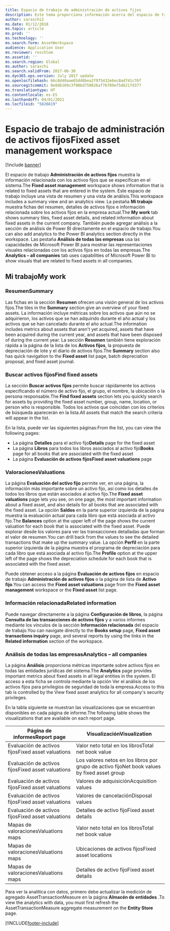 ```yaml
---
title: Espacio de trabajo de administración de activos fijos
description: Este tema proporciona información acerca del espacio de trabajo Activo fijo. Este espacio de trabajo muestra la información relacionada con los activos fijos que se especifican en el sistema. Incluye una vista resumida y una vista de análisis.
author: saraschi2
ms.date: 01/12/2018
ms.topic: article
ms.prod: ''
ms.technology: ''
ms.search.form: AssetWorkspace
audience: Application User
ms.reviewer: roschlom
ms.assetid: ''
ms.search.region: Global
ms.author: saraschi
ms.search.validFrom: 2017-06-30
ms.dyn365.ops.version: July 2017 update
ms.openlocfilehash: 66c8d40aae65d48bea2f975432e6ec8ad741c76f
ms.sourcegitcommit: 0e8db169c3f90bd750826af76709ef5d621fd377
ms.translationtype: HT
ms.contentlocale: es-ES
ms.lasthandoff: 04/01/2021
ms.locfileid: "5826819"
---
```

# <a name="fixed-asset-management-workspace"></a><span data-ttu-id="1d02c-105">Espacio de trabajo de administración de activos fijos</span><span class="sxs-lookup"><span data-stu-id="1d02c-105">Fixed asset management workspace</span></span>

[!include [banner](../includes/banner.md)]

<span data-ttu-id="1d02c-106">El espacio de trabajo **Administración de activos fijos** muestra la información relacionada con los activos fijos que se especifican en el sistema.</span><span class="sxs-lookup"><span data-stu-id="1d02c-106">The **Fixed asset management** workspace shows information that is related to fixed assets that are entered in the system.</span></span> <span data-ttu-id="1d02c-107">Este espacio de trabajo incluye una vista de resumen y una vista de análisis.</span><span class="sxs-lookup"><span data-stu-id="1d02c-107">This workspace includes a summary view and an analytics view.</span></span> <span data-ttu-id="1d02c-108">La pestaña **Mi trabajo** muestra fichas del resumen, detalles de activos fijos e información relacionada sobre los activos fijos en la empresa actual.</span><span class="sxs-lookup"><span data-stu-id="1d02c-108">The **My work** tab shows summary tiles, fixed asset details, and related information about fixed assets in the current company.</span></span> <span data-ttu-id="1d02c-109">También puede agregar análisis a la sección de análisis de Power BI directamente en el espacio de trabajo.</span><span class="sxs-lookup"><span data-stu-id="1d02c-109">You can also add analytics to the Power BI analytics section directly in the workspace.</span></span> <span data-ttu-id="1d02c-110">Las pestaña **Análisis de todas las empresas** usa las capacidades de Microsoft Power BI para mostrar las representaciones visuales relacionadas con los activos fijos en todas las empresas.</span><span class="sxs-lookup"><span data-stu-id="1d02c-110">The **Analytics – all companies** tab uses capabilities of Microsoft Power BI to show visuals that are related to fixed assets in all companies.</span></span>

## <a name="my-work"></a><span data-ttu-id="1d02c-111">Mi trabajo</span><span class="sxs-lookup"><span data-stu-id="1d02c-111">My work</span></span>

### <a name="summary"></a><span data-ttu-id="1d02c-112">Resumen</span><span class="sxs-lookup"><span data-stu-id="1d02c-112">Summary</span></span>

<span data-ttu-id="1d02c-113">Las fichas en la sección **Resumen** ofrecen una visión general de los activos fijos.</span><span class="sxs-lookup"><span data-stu-id="1d02c-113">The tiles in the **Summary** section give an overview of your fixed assets.</span></span> <span data-ttu-id="1d02c-114">La información incluye métricas sobre los activos que aún no se adquirieron, los activos que se han adquirido durante el año actual y los activos que se han cancelado durante el año actual.</span><span class="sxs-lookup"><span data-stu-id="1d02c-114">The information includes metrics about assets that aren't yet acquired, assets that have been acquired during the current year, and assets that have been disposed of during the current year.</span></span> <span data-ttu-id="1d02c-115">La sección **Resumen** también tiene exploración rápida a la página de la lista de los **Activos fijos**, la propuesta de depreciación de lote y el diario de activos fijos.</span><span class="sxs-lookup"><span data-stu-id="1d02c-115">The **Summary** section also has quick navigation to the **Fixed asset** list page, batch depreciation proposal, and fixed asset journal.</span></span>

### <a name="find-fixed-assets"></a><span data-ttu-id="1d02c-116">Buscar activos fijos</span><span class="sxs-lookup"><span data-stu-id="1d02c-116">Find fixed assets</span></span>

<span data-ttu-id="1d02c-117">La sección **Buscar activos fijos** permite buscar rápidamente los activos especificando el número de activo fijo, el grupo, el nombre, la ubicación o la persona responsable.</span><span class="sxs-lookup"><span data-stu-id="1d02c-117">The **Find fixed assets** section lets you quickly search for assets by providing the fixed asset number, group, name, location, or person who is responsible.</span></span> <span data-ttu-id="1d02c-118">Todos los activos que coincidan con los criterios de búsqueda aparecerán en la lista.</span><span class="sxs-lookup"><span data-stu-id="1d02c-118">All assets that match the search criteria will appear in the list.</span></span>

<span data-ttu-id="1d02c-119">En la lista, puede ver las siguientes páginas:</span><span class="sxs-lookup"><span data-stu-id="1d02c-119">From the list, you can view the following pages:</span></span>

 - <span data-ttu-id="1d02c-120">La página **Detalles** para el activo fijo</span><span class="sxs-lookup"><span data-stu-id="1d02c-120">**Details** page for the fixed asset</span></span>
 - <span data-ttu-id="1d02c-121">La página **Libros** para todos los libros asociados al activo fijo</span><span class="sxs-lookup"><span data-stu-id="1d02c-121">**Books** page for all books that are associated with the fixed asset</span></span>
 - <span data-ttu-id="1d02c-122">La página **Evaluación de activos fijos**</span><span class="sxs-lookup"><span data-stu-id="1d02c-122">**Fixed asset valuations** page</span></span>

### <a name="valuations"></a><span data-ttu-id="1d02c-123">Valoraciones</span><span class="sxs-lookup"><span data-stu-id="1d02c-123">Valuations</span></span>

<span data-ttu-id="1d02c-124">La página **Evaluación del activo fijo** permite ver, en una página, la información más importante sobre un activo fijo, así como los detalles de todos los libros que están asociados al activo fijo.</span><span class="sxs-lookup"><span data-stu-id="1d02c-124">The **Fixed asset valuations** page lets you see, on one page, the most important information about a fixed asset, and also details for all books that are associated with the fixed asset.</span></span> <span data-ttu-id="1d02c-125">La opción **Saldos** en la parte superior izquierda de la página muestra la evaluación actual para cada libro que está asociada al activo fijo.</span><span class="sxs-lookup"><span data-stu-id="1d02c-125">The **Balances** option at the upper left of the page shows the current valuation for each book that is associated with the fixed asset.</span></span> <span data-ttu-id="1d02c-126">Puede explorar desde los valores para ver las transacciones detalladas que forman el valor de resumen.</span><span class="sxs-lookup"><span data-stu-id="1d02c-126">You can drill back from the values to see the detailed transactions that make up the summary value.</span></span> <span data-ttu-id="1d02c-127">La opción **Perfil** en la parte superior izquierda de la página muestra el programa de depreciación para cada libro que está asociada al activo fijo.</span><span class="sxs-lookup"><span data-stu-id="1d02c-127">The **Profile** option at the upper left of the page shows the depreciation schedule for each book that is associated with the fixed asset.</span></span>

<span data-ttu-id="1d02c-128">Puede obtener acceso a la página **Evaluación de activos fijos** en espacio de trabajo **Administración de activos fijos** o la página de lista de **Activo fijo**.</span><span class="sxs-lookup"><span data-stu-id="1d02c-128">You can access the **Fixed asset valuations** page from the **Fixed asset management** workspace or the **Fixed asset** list page.</span></span>

### <a name="related-information"></a><span data-ttu-id="1d02c-129">Información relacionada</span><span class="sxs-lookup"><span data-stu-id="1d02c-129">Related information</span></span>

<span data-ttu-id="1d02c-130">Puede navegar directamente a la página **Configuración de libros**, la página **Consulta de las transacciones de activos fijos** y a varios informes mediante los vínculos de la sección **Información relacionada** del espacio de trabajo.</span><span class="sxs-lookup"><span data-stu-id="1d02c-130">You can navigate directly to the **Books setup** page, **Fixed asset transactions inquiry** page, and several reports by using the links in the **Related information** section of the workspace.</span></span>

### <a name="analytics--all-companies"></a><span data-ttu-id="1d02c-131">Análisis de todas las empresas</span><span class="sxs-lookup"><span data-stu-id="1d02c-131">Analytics – all companies</span></span>

<span data-ttu-id="1d02c-132">La página **Análisis** proporciona métricas importante sobre activos fijos en todas las entidades jurídicas del sistema.</span><span class="sxs-lookup"><span data-stu-id="1d02c-132">The **Analytics** page provides important metrics about fixed assets in all legal entities in the system.</span></span> <span data-ttu-id="1d02c-133">El acceso a esta ficha se controla mediante la opción Ver el análisis de los activos fijos para privilegios de seguridad de toda la empresa.</span><span class="sxs-lookup"><span data-stu-id="1d02c-133">Access to this tab is controlled by the View fixed asset analytics for all company's security privileges.</span></span>

<span data-ttu-id="1d02c-134">En la tabla siguiente se muestran las visualizaciones que se encuentran disponibles en cada página de informe.</span><span class="sxs-lookup"><span data-stu-id="1d02c-134">The following table shows the visualizations that are available on each report page.</span></span>

| <span data-ttu-id="1d02c-135">Página de informes</span><span class="sxs-lookup"><span data-stu-id="1d02c-135">Report page</span></span>            | <span data-ttu-id="1d02c-136">Visualización</span><span class="sxs-lookup"><span data-stu-id="1d02c-136">Visualization</span></span>        |
|------------------------|----------------------|
| <span data-ttu-id="1d02c-137">Evaluación de activos fijos</span><span class="sxs-lookup"><span data-stu-id="1d02c-137">Fixed asset valuations</span></span> | <span data-ttu-id="1d02c-138">Valor neto total en los libros</span><span class="sxs-lookup"><span data-stu-id="1d02c-138">Total net book value</span></span> |
| <span data-ttu-id="1d02c-139">Evaluación de activos fijos</span><span class="sxs-lookup"><span data-stu-id="1d02c-139">Fixed asset valuations</span></span> | <span data-ttu-id="1d02c-140">Los valores netos en los libros por grupo de activo fijo</span><span class="sxs-lookup"><span data-stu-id="1d02c-140">Net book values by fixed asset group</span></span> |
| <span data-ttu-id="1d02c-141">Evaluación de activos fijos</span><span class="sxs-lookup"><span data-stu-id="1d02c-141">Fixed asset valuations</span></span> | <span data-ttu-id="1d02c-142">Valores de adquisición</span><span class="sxs-lookup"><span data-stu-id="1d02c-142">Acquisition values</span></span> |
| <span data-ttu-id="1d02c-143">Evaluación de activos fijos</span><span class="sxs-lookup"><span data-stu-id="1d02c-143">Fixed asset valuations</span></span> | <span data-ttu-id="1d02c-144">Valores de cancelación</span><span class="sxs-lookup"><span data-stu-id="1d02c-144">Disposal values</span></span> |
| <span data-ttu-id="1d02c-145">Evaluación de activos fijos</span><span class="sxs-lookup"><span data-stu-id="1d02c-145">Fixed asset valuations</span></span> | <span data-ttu-id="1d02c-146">Detalles de activo fijo</span><span class="sxs-lookup"><span data-stu-id="1d02c-146">Fixed asset details</span></span> |
| <span data-ttu-id="1d02c-147">Mapas de valoraciones</span><span class="sxs-lookup"><span data-stu-id="1d02c-147">Valuations maps</span></span>        | <span data-ttu-id="1d02c-148">Valor neto total en los libros</span><span class="sxs-lookup"><span data-stu-id="1d02c-148">Total net book value</span></span> |
| <span data-ttu-id="1d02c-149">Mapas de valoraciones</span><span class="sxs-lookup"><span data-stu-id="1d02c-149">Valuations maps</span></span>        | <span data-ttu-id="1d02c-150">Ubicaciones de activos fijos</span><span class="sxs-lookup"><span data-stu-id="1d02c-150">Fixed asset locations</span></span> |
| <span data-ttu-id="1d02c-151">Mapas de valoraciones</span><span class="sxs-lookup"><span data-stu-id="1d02c-151">Valuations maps</span></span>        | <span data-ttu-id="1d02c-152">Detalles de activo fijo</span><span class="sxs-lookup"><span data-stu-id="1d02c-152">Fixed asset details</span></span> |

<span data-ttu-id="1d02c-153">Para ver la analítica con datos, primero debe actualizar la medición de agregado AssetTransactionMeasure en la página **Almacén de entidades** .</span><span class="sxs-lookup"><span data-stu-id="1d02c-153">To view the analytics with data, you must first refresh the AssetTransactionMeasure aggregate measurement on the **Entity Store** page.</span></span>


[!INCLUDE[footer-include](../../includes/footer-banner.md)]